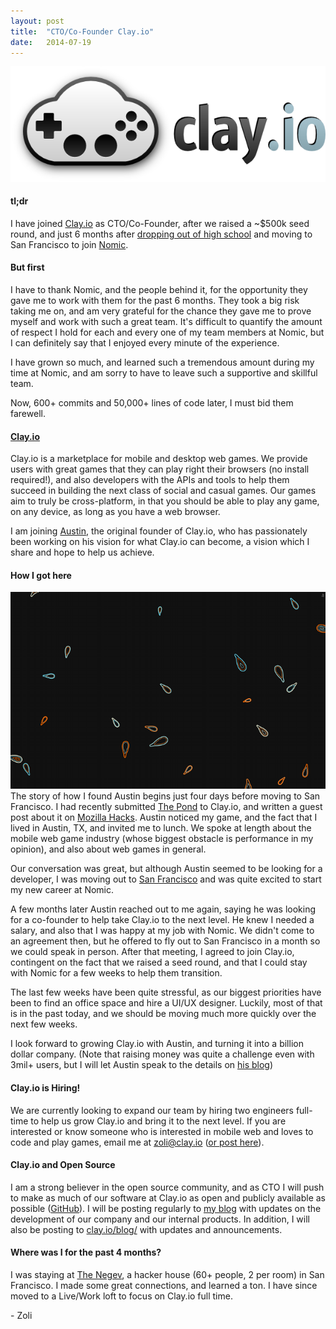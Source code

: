 ```yaml
---
layout: post
title:  "CTO/Co-Founder Clay.io"
date:   2014-07-19
---
```

[![Clay.io](/assets/images/clayio.png)](http://clay.io)
#### tl;dr
I have joined [Clay.io](http://clay.io) as CTO/Co-Founder,
after we raised a ~$500k seed round,
and just 6 months after [dropping out of high school](http://zolmeister.com/2014/01/dropping-out-of-high-school-to-join.html)
and moving to San Francisco to join [Nomic](http://nomic.com).

#### But first
I have to thank Nomic, and the people behind it,
for the opportunity they gave me to work with them for the past 6 months.
They took a big risk taking me on, and am very grateful for the chance they gave me to prove myself and work with such a great team.
It's difficult to quantify the amount of respect I hold for each and every one of my team members at Nomic,
but I can definitely say that I enjoyed every minute of the experience.  

I have grown so much, and learned such a tremendous amount during my time at Nomic, and am sorry to have to leave such a supportive and
skillful team.  

Now, 600+ commits and 50,000+ lines of code later, I must bid them farewell.

#### [Clay.io](http://clay.io)
Clay.io is a marketplace for mobile and desktop web games. We provide users with great games that they can play right
their browsers (no install required!), and also developers with the APIs and tools to help them succeed in building the
next class of social and casual games. Our games aim to truly be cross-platform, in that you should be able to play
any game, on any device, as long as you have a web browser.

I am joining [Austin](http://austinhallock.com/), the original founder of Clay.io, who has passionately been
working on his vision for what Clay.io can become, a vision which I share and hope to help us achieve.

#### How I got here
[![The Pond](/assets/images/the-pond-playing.png)](http://thepond.zolmeister.com/)
The story of how I found Austin begins just four days before moving to San Francisco.
I had recently submitted [The Pond](/2013/10/the-pond.html) to Clay.io, and written a guest post about it on [Mozilla Hacks](https://hacks.mozilla.org/2013/11/the-pond-building-a-multi-platform-html5-game/).
Austin noticed my game, and the fact that I lived in Austin, TX, and invited me to lunch.
We spoke at length about the mobile web game industry (whose biggest obstacle is performance in my opinion),
and also about web games in general.  

Our conversation was great, but although Austin seemed to be looking for a developer,
I was moving out to [San Francisco](/2014/01/dropping-out-of-high-school-to-join.html) and was quite excited to start my new career at Nomic.  

A few months later Austin reached out to me again, saying he was looking for a co-founder to help
take Clay.io to the next level. He knew I needed a salary, and also that I was
happy at my job with Nomic. We didn't come to an agreement then, but he offered to fly out to San Francisco in a month so we could speak in person.
After that meeting, I agreed to join Clay.io, contingent on the fact that we raised a seed round, and that I could stay with Nomic
for a few weeks to help them transition.  

The last few weeks have been quite stressful, as our biggest priorities have been to find an office space and hire a UI/UX designer.
Luckily, most of that is in the past today, and we should be moving much more quickly over the next few weeks.  

I look forward to growing Clay.io with Austin, and turning it into a billion dollar company.
(Note that raising money was quite a challenge even with 3mil+ users, but I will let Austin speak to the details on [his blog](http://austinhallock.com/))


#### Clay.io is Hiring!
We are currently looking to expand our team by hiring two engineers full-time to help us
grow Clay.io and bring it to the next level. If you are interested or know someone who is interested
in mobile web and loves to code and play games, email me at [zoli@clay.io](mailto:zoli@clay.io) ([or post here](http://clay.io/jobs)).

#### Clay.io and Open Source
I am a strong believer in the open source community, and as CTO I will push to make as much
of our software at Clay.io as open and publicly available as possible ([GitHub](https://github.com/claydotio)). I will be posting regularly to [my blog](http://zolmeister.com) with updates on the development of our company
and our internal products. In addition, I will also be posting to [clay.io/blog/](http://clay.io/blog/)
with updates and announcements.

#### Where was I for the past 4 months?
I was staying at [The Negev](http://thenegev.com/), a hacker house (60+ people, 2 per room) in San Francisco.
I made some great connections, and learned a ton. I have since moved to a Live/Work loft to focus on Clay.io full time.

\- Zoli
